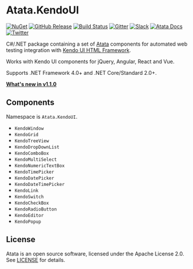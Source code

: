 # Atata.KendoUI

[![NuGet](http://img.shields.io/nuget/v/Atata.KendoUI.svg)](https://www.nuget.org/packages/Atata.KendoUI/)
[![GitHub Release](https://img.shields.io/github/release/atata-framework/atata-kendoui.svg)](https://github.com/atata-framework/atata-kendoui/releases)
[![Build Status](https://dev.azure.com/atata-framework/atata-kendoui/_apis/build/status/atata-kendoui-ci)](https://dev.azure.com/atata-framework/atata-kendoui/_build/latest?definitionId=16)
[![Gitter](https://badges.gitter.im/atata-framework/atata-kendoui.svg)](https://gitter.im/atata-framework/atata-kendoui)
[![Slack](https://img.shields.io/badge/join-Slack-green.svg?colorB=4EB898)](https://join.slack.com/t/atata-framework/shared_invite/enQtNDMzMzk3OTY5NjgzLTJlNzAyN2E3MzY3MDE4ZGE1ZDQzOGY2NThiYWExZTNkNDc5YjdlNzFjYmUwYjZmNDI2MDJlMGQ3ODNlMDljMzU)
[![Atata Docs](https://img.shields.io/badge/docs-Atata_Framework-orange.svg)](https://atata.io)
[![Twitter](https://img.shields.io/badge/follow-@AtataFramework-blue.svg)](https://twitter.com/AtataFramework)

C#/.NET package containing a set of [Atata](https://github.com/atata-framework/atata) components for automated web testing integration with [Kendo UI HTML Framework](http://www.telerik.com/kendo-ui).

Works with Kendo UI components for jQuery, Angular, React and Vue.

Supports .NET Framework 4.0+ and .NET Core/Standard 2.0+.

**[What's new in v1.1.0](https://atata.io/blog/2019/09/12/atata.kendoui-1.1.0-released/)**

## Components

Namespace is `Atata.KendoUI`.

- `KendoWindow`
- `KendoGrid`
- `KendoTreeView`
- `KendoDropDownList`
- `KendoComboBox`
- `KendoMultiSelect`
- `KendoNumericTextBox`
- `KendoTimePicker`
- `KendoDatePicker`
- `KendoDateTimePicker`
- `KendoLink`
- `KendoSwitch`
- `KendoCheckBox`
- `KendoRadioButton`
- `KendoEditor`
- `KendoPopup`

## License

Atata is an open source software, licensed under the Apache License 2.0.
See [LICENSE](LICENSE) for details.